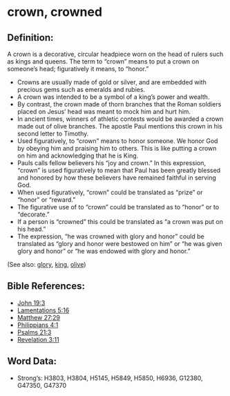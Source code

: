 # crown, crowned

## Definition:

A crown is a decorative, circular headpiece worn on the head of rulers such as kings and queens. The term to “crown” means to put a crown on someone’s head; figuratively it means, to “honor.”

* Crowns are usually made of gold or silver, and are embedded with precious gems such as emeralds and rubies.
* A crown was intended to be a symbol of a king’s power and wealth.
* By contrast, the crown made of thorn branches that the Roman soldiers placed on Jesus’ head was meant to mock him and hurt him.
* In ancient times, winners of athletic contests would be awarded a crown made out of olive branches. The apostle Paul mentions this crown in his second letter to Timothy.
* Used figuratively, to “crown” means to honor someone. We honor God by obeying him and praising him to others. This is like putting a crown on him and acknowledging that he is King.
* Pauls calls fellow believers his “joy and crown.” In this expression, “crown” is used figuratively to mean that Paul has been greatly blessed and honored by how these believers have remained faithful in serving God.
* When used figuratively, “crown” could be translated as “prize” or “honor” or “reward.”
* The figurative use of to “crown” could be translated as to “honor” or to “decorate.”
* If a person is “crowned” this could be translated as “a crown was put on his head.”
* The expression, “he was crowned with glory and honor” could be translated as “glory and honor were bestowed on him” or “he was given glory and honor” or “he was endowed with glory and honor.”

(See also: [glory](../kt/glory.md), [king](../other/king.md), [olive](../other/olive.md))

## Bible References:

* [John 19:3](rc://en/tn/help/jhn/19/03)
* [Lamentations 5:16](rc://en/tn/help/lam/05/16)
* [Matthew 27:29](rc://en/tn/help/mat/27/29)
* [Philippians 4:1](rc://en/tn/help/php/04/01)
* [Psalms 21:3](rc://en/tn/help/psa/021/03)
* [Revelation 3:11](rc://en/tn/help/rev/03/11)

## Word Data:

* Strong’s: H3803, H3804, H5145, H5849, H5850, H6936, G12380, G47350, G47370
